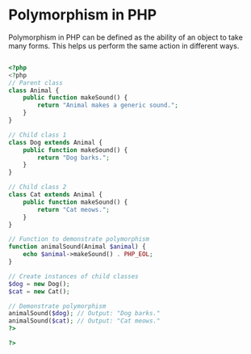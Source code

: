 # Polymorphism in PHP

Polymorphism in PHP can be defined as the ability of an object to take many forms.
This helps us perform the same action in different ways.

```php

<?php
<?php
// Parent class
class Animal {
    public function makeSound() {
        return "Animal makes a generic sound.";
    }
}

// Child class 1
class Dog extends Animal {
    public function makeSound() {
        return "Dog barks.";
    }
}

// Child class 2
class Cat extends Animal {
    public function makeSound() {
        return "Cat meows.";
    }
}

// Function to demonstrate polymorphism
function animalSound(Animal $animal) {
    echo $animal->makeSound() . PHP_EOL;
}

// Create instances of child classes
$dog = new Dog();
$cat = new Cat();

// Demonstrate polymorphism
animalSound($dog); // Output: "Dog barks."
animalSound($cat); // Output: "Cat meows."
?>

?>

```
